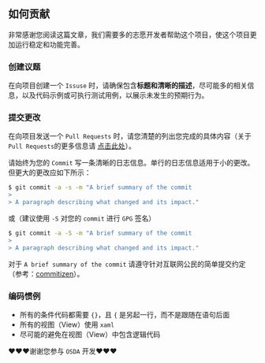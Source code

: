 ## 如何贡献

非常感谢您阅读这篇文章，我们需要多的志愿开发者帮助这个项目，使这个项目更加运行稳定和功能完善。

### 创建议题

在向项目创建一个 `Issuse` 时，请确保包含**标题和清晰的描述**，尽可能多的相关信息，以及代码示例或可执行测试用例，以展示未发生的预期行为。

### 提交更改

在向项目发送一个 `Pull Requests` 时，请您清楚的列出您完成的具体内容（关于 `Pull Requests`的更多信息请 [点击此处](https://help.github.com/cn/articles/proposing-changes-to-your-work-with-pull-requests)）。

请始终为您的 `Commit` 写一条清晰的日志信息。单行的日志信息适用于小的更改。但更大的更改应如下所示：

```bash
$ git commit -a -s -m "A brief summary of the commit
> 
> A paragraph describing what changed and its impact."
```

或（建议使用 `-S` 对您的 `commit` 进行 `GPG` 签名）

```bash
$ git commit -a -S -m "A brief summary of the commit
> 
> A paragraph describing what changed and its impact."
```

对于 `A brief summary of the commit` 请遵守针对互联网公民的简单提交约定（参考：[commitizen](https://github.com/commitizen/cz-cli)）。

### 编码惯例

* 所有的条件代码都需要 `{}`，且 `{` 是另起一行，而不是跟随在语句后面
* 所有的视图（View）使用 `xaml`
* 尽可能的避免在视图（View）中包含逻辑代码

♥♥♥谢谢您参与 `OSDA` 开发♥♥♥